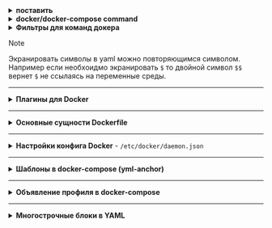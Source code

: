 <details>
  <summary><b>поставить</b></summary>
  
  ```
  sudo curl -fsSL https://download.docker.com/linux/ubuntu/gpg -o /etc/apt/keyrings/docker.asc
  sudo chmod a+r /etc/apt/keyrings/docker.asc
  echo   "deb [arch=$(dpkg --print-architecture) signed-by=/etc/apt/keyrings/docker.asc] https://download.docker.com/linux/ubuntu \
  $(. /etc/os-release && echo "$VERSION_CODENAME") stable" |   sudo tee /etc/apt/sources.list.d/docker.list > /dev/null
  ```
  ```
  sudo apt update
  sudo apt-get install docker-ce docker-ce-cli docker-compose containerd.io docker-buildx-plugin docker-compose-plugin
  ``` 
</details>

<details>
  <summary><b>docker/docker-compose command</b></summary>

- `docker info` - посмотреть главную конфигу docker (изменение стандартных конфигураций описывается в файле /etc/docker/daemon.json)  
- `docker build` - команда сборки образа docker
  - `-t` - указывает _tag_ собирающегося образа
  - `--force-rm` - удаление промежуточных контейнеров
  - `-m` - установить ограничение памяти
  - `--pull` - всегда пытаться получить последнюю версию родительского образа
  - `--progress=plain` - показать подробный вывод при билде в новой версии докер
- `docker ps` - показывает информацию о всех запущенных контейнерах (включая контейнеры запущенные в docker-compose сценариях)
  - `-a` покажет все контейнеры docker которые не запустились, были завершены, работают в настоящий момент, ... и т.д.
  - `-q` покажет только id контейнеров (полезно для выполнения команды используя конструкции bash как описано ниже)
- `docker pull <docker_image>` - скачивание образа _из DockerHUB_
- `docker image ls` - показывает все скаченные (pull) и собраные (build) образы
- `docker rmi <id_image>` - удаляет выбранный образ по его <id_image>
- `docker run <id_image:tag>` - запускает контейнер из скаченных, либо собранных в системе образов (image)
- `docker volume ls` - покажет все созданные директории для докера
- `docker volume rm <id_volume/name_volime>` - удаляет выбранную директорию либо по его <id_volume> либо по его <name_volume>
- `docker network ls` - покажет все сети созданные для докера
- `docker network rm <id-network/name-nwtwork>` - удаляет выбранную сеть либо по его `<id-network>` либо по его `<name-nwtwork>`
- `docker ps -s --format "table {{.Names}}\t{{.Size}}" | sort -k2 -h -r` покажет сколько занимают памяти контейнеры с выводом по шаблону только имя контейнера и занятую память с сортировкой по убыванию занятой памяти
- `docker rm -f $(docker ps -aq) && docker rmi -f $(docker images -q)` удаляет все образы и контейнеры
- `docker inspect <container_id>` - информация по запущенному контейнеру
  - `--format` с флагом поддерживает шаблоны в формате json для парсинга
  - `docker inspect --format "$(/path/to/tamplate.tpl)"`чтобы удобно распарсить вывод из файла в `docker run` команду. Сам шаблон [ТУТ](https://github.com/Limewax163/docker/blob/main/tamplate/inspect-to-compose.tpl) либо можно взять шаблон из сети, тогда `$(curl -s <url>)`
- `docker login <url:port(if exist)>` - для логина в регистри гитлаба (если в ссылке указан порт, при логине его необходимо указывать)
- `docker exec <flags> <container_name/id> <command>` - подключение к docker с выполнением какой-то определенной команды внутри
  - `-i` - запуск команды в интерактивном режиме
  - `-t` - запуск команды с подключением к терминалу
  - `-u` - вход под определенным пользователем
- `docker cp /path/to/local/file container_id:/path/to/destination` - для копирования файла в контейнер докера
___

- `docker-compose up` - поднимает контейнеры из описанного в текущей директории конфига compose
  - `-d` - отвязывает консоль
  - `-f` - явно указать путь и название до конфига .yml (флаг применим к множеству команд где идет взаимодействие с файлом конфигурации compose
- `docker-compose down` - роняет контейнеры из описанного в текущей директории конфига compose
  - `-v` - дополнительно чистит volumes
- `docker-compose start/stop/restart` - запускает/останавливает/перезапускает контейнеры из описанного в текущей директории конфига `docker-compose.yml` (более мягкая перезагрузка нежели down/up)
  - `docker compose start/stop/restart <container_name>` - можно работать с отдельными сервисами явно указав их после команды
- `docker-compose logs <service_name>` - показывает логи контейнеров из композа. Если не указывать <service_name> из композа, покажет логи по всем сервисам композа.
  - `-f` - привязывает консоль к логам
  - `-t` привяжет хостовый таймаут логов
  - `--tail=<number>` покажет последние логи в колличестве `<number>` строк
- `docker-compose ps` - покажет информацию по контейнерам от определенного композа
  - `-a` покажет все контейнеры docker-compose которые не запустились, были завершены, работают в настоящий момент, ... и т.д. 

### О проверке доступности памяти и чистке

- `docker system df` - Посмотреть сколько докер отожрал места, увидеть что докер может потенциально высвободить (отмеченное как устарелое/ненужное/неживое)
- `docker system prune` - Удаляет все ненужное (что мертво и не имеет отношения к работающему стеку)
  - `-a` - более серьезная очистка (возможно удалит данные которые потенциально могли бы использоваться в будущем)
- `docker volume prune` - Чистит мертвые/неиспользуемые volumes

</details>

<details>
  <summary><b>Фильтры для команд докера</b></summary>
Если необходимо выдернуть какие-то определенные столбцы можно использовать <code>--format</code> флаг
<details><summary>Варианты</summary>{{.Image}}  {{.ID}}  {{.Image}}  {{.Command}}  {{.RunningFor}}  {{.Status}}  {{.Ports}}  {{.Names}}</details>
На примере образа и имени
<pre><code>❯ docker ps --format "table {{.Image}}\t{{.Names}}" container_id
IMAGE                                                     NAMES
harbor.limewax.ru/limewax/zabbix-nginx-pgsql:7.0          zabbix_dashboard_1
harbor.limewax.ru/limewax/zabbix-server-pgsql:7.0         zabbix_server_1
harbor.limewax.ru/limewax/redis:7.2.5                     zabbix_redis_1
harbor.limewax.ru/limewax/postgres:15                     zabbix_postgres_1</code></pre>

Либо в качестве шаблона можно использовать файл:
<pre><code>❯ docker ps --format "(cat /path/to/tamplate.tpl)" container_id</code></pre>

</details>

> [!NOTE]
> Экранировать символы в yaml можно повторяющимся символом. Например если необхоидмо экранировать `$` то двойной символ `$$` вернет `$` не ссылаясь на переменные среды.

___

<details>
  <summary><b>Плагины для Docker</b></summary>

> Для установки плагинов для докера используется команда
> 
> `docker plugin install <docker_plugin> --alias <plugin_name> --<grant_all_permissions>`
> 
> Например, при настройке параметров окружения или конфигурации Docker JSON можно задать "log-driver": "plugin_name", система автоматически применит установленный плагин с этим алиасом (в данном случае логирование).

<details>
  <summary><b>Loki - Драйвер логирования для Docker</b></summary>

```
docker plugin install grafana/loki-docker-driver:3.3.2-arm64 --alias loki --grant-all-permissions
```

</details>
</details>

___


<details>
  <summary><b>Основные сущности Dockerfile</b></summary>
  
- `FROM` - указать базовый образ на основе которого будет собираться новый
  - `AS base` указывает на главный образ в контексте сборки, далее если в рамках этого докерфайла собирается еще один контейнер можно указать его как `FROM <target>` что будет эквивалентно предидущей сборке (в последних версиях докера стал ругаться на регистр у AS (необходимо использовать верхний регистр чтобы небыло ошибок)
  ```Dockerfile
  FROM image:tag AS base
  ...
  FROM base AS <target>
  ```
  В docker-compose в дальнейшем можно указать с какого этапа будет пересобираться контейнер
  ```
  services:
    app:
      build:
        target: <target>
  ```

- `LABEL` - описывает метаданные (важные сведения об образе)
- `ENV` - устанавливает постоянные переменные среды в образе
- `RUN` - выполняет команду и создает слой образа
- `COPY` - копирует данные в контейнер
- `ADD` - более функциональная версия _COPY_
- `CMD` - команда с аргументами. выполняются сразу после запуска контейнера
- `ARG` - задаёт переменные для передачи во время сборки
    <details>
  <summary>ARG</summary>

  ```Dockerfile
  FROM <image>
  ARG USER
  RUN adduser $USER
  ```
  ```docker-compose.yml
  service:
    nginx:
    build:
      context: /path/to/Dockerfile
      ARG:
        USER: "${CONTAINER_USER}"
  ...
  ```
  ```.env
  CONTAINER_USER=MY_AWESOME_USER
  ```
  </details>

  - В Dockerfile можно указать ARG (например USER) и далее после объявленного ARG в переменную USER можно вызывать ее в контексте сборки как $USER. Подкинуть эту переменную можно из docker-compose файла в котором будет указанно значение для этой переменной (в рамках docker-compose можно так же указать забирать эту переменную из .env объявив в качестве аргумента переменную в .env $USER:


- `WORKDIR` - задать рабочую директорию
- `EXPOSE` - открыть порт
- `ENTRYPOINT` - команда с аргументами для вызова во время выполнения контейнера
- `VOLUME` - создает точку монтирования для работы с постоянным хранилищем

</details>

___

<details>
  <summary><b>Настройки конфига Docker</b> - <code>/etc/docker/daemon.json</code></summary>
  <pre>
{
    "default-address-pools":[{"base":"172.17.0.0/16","size":24}], - задается рабочая сетка докера
    "bip": "172.17.0.1/16", - задается адрес шлюза в сеть докера
    "insecure-registries":["registry.gitlab.domain.ru"], - настройка недоверенных регистров контейнеров
    "registry-mirrors":["https://mirror.gcr.io"], - настройка зеркал для пула контейнеров
    "dns": ["8.8.8.8", "8.8.8.4"], - явное указание DNS для docker
    "experimental": true, - включение экспереминтальных функций
    "live-restore": true, - продолжает работу контейнеров, если демон становится недоступным
    "log-driver": "json-file", - настройки логирования
    "log-opts": {
      "max-size": "10m",
      "max-file": "3"
      }
}
  </pre>
</details>

___

<details>
  <summary><b>Шаблоны в docker-compose (yml-anchor)</b></summary>

- Указывается шаблон `<x-tamplate>`, затем указывается имя шаблона. В шаблоне может быть сколько угодно сущностей. Затем шаблон вставляется в необходимое место с помощью `<<: *<tamplate_name>`

```
version: <compose_version>

############ tamplate ##############
x-tamplate: &<tamplate_name>
  restart: unless-stopped
  networks:
    - network

#use it with - <<: *<tamplate_name>
####################################

service:
  image: nginx:latest
  <<: *<tamplate_name>
...
```

</details>

___

<details>
  <summary><b>Объявление профиля в docker-compose</b></summary>
> Для каждого сервиса может быть определен профиль. При запуске docker-compose будут подниматься только те сервисы, профиль которых будет указан при запуске (можно указать сразу несколько профилей)
Сервисы будут загружаться если профиль будет указан в `<.env>` 
```<.env>
PROFILE_NAME=production
```
>либо если в команду `<docker-compose>` будет передан флаг с профилем например: `<docker-compose --profile <my_profile> up -d>`


```
  adminer:
    profiles: [production]
    image: adminer
    ports:
      - "8880:8080"
    networks:
      - network
```

</details>

___

<details>
  <summary><b>Многострочные блоки в YAML</b></summary>
Многострочные блоки вызываются через `>` и `|` в дополнении к ним можно использовать несколько сценариев вывода информации из массива строк:

Вывод строк сохраняется как есть (учитываются переходы на новую строку)
```
steps:
  - label: "Build the app"
    key: "build"
    command: |
      echo "--- Install gems"
      bundle install
      echo "--- Build the app"
      bundle exec fastlane build
```
Вывод строк заменяет все переходы на новую строку пробелом в следствии чего все что записанно в данном варианте будет выведено одной строкой.
```
notify:
  - slack:
      channels: ["#build-notifs"]
      message: >
        Your build have failed. You might want to check your
        CI logs for more details about the failure, or ping
        your friendly neighbourhood Infrastructure Engineer
        on call to ask for help.
    if: build.state == "failed"
```
Несколько вариантов использования дополнительных опций и примеры вывода
```
examples:
  clip: >
    This content will end with a LF character
    but not include the final empty lines.
    
    
  strip: >-
    This content will neither contain a trailing LF character
    nor the trailing empty line.
    
  keep: >+
    This content will keep both the LF
    and the trailing empty lines.
    
    
equivalent-output:
  clip: "This content will end with a LF character but not include the final empty lines.\n"
  strip: "This content will neither contain a trailing LF character nor the trailing empty line."
  keep: "This content will keep both the LF and the trailing empty lines.\n\n\n"
```

Дополнительно можно посмотреть представление [`ТУТ`](https://yaml-multiline.info/)

</details>
